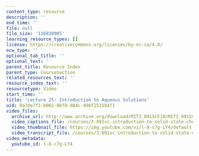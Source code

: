 ```yaml
---
content_type: resource
description: ''
end_time: ''
file: null
file_size: '116830905'
learning_resource_types: []
license: https://creativecommons.org/licenses/by-nc-sa/4.0/
ocw_type: ''
optional_tab_title: ''
optional_text: ''
parent_title: Resource Index
parent_type: CourseSection
related_resources_text: ''
resource_index_text: ''
resourcetype: Video
start_time: ''
title: 'Lecture 25: Introduction to Aqueous Solutions'
uid: 8a7de7f1-6002-06f8-d04c-996f2531b4f1
video_files:
  archive_url: http://www.archive.org/download/MIT3_091SCF10/MIT3_091SCF10lec25_300k.mp4
  video_captions_file: /courses/3-091sc-introduction-to-solid-state-chemistry-fall-2010/45b9830deaa25ef089c45a84d49705ff_l-8-c7g-LY4.vtt
  video_thumbnail_file: https://img.youtube.com/vi/l-8-c7g-LY4/default.jpg
  video_transcript_file: /courses/3-091sc-introduction-to-solid-state-chemistry-fall-2010/18733673d0aa7efcc6272b2bf6a1b181_l-8-c7g-LY4.pdf
video_metadata:
  youtube_id: l-8-c7g-LY4
---
```

